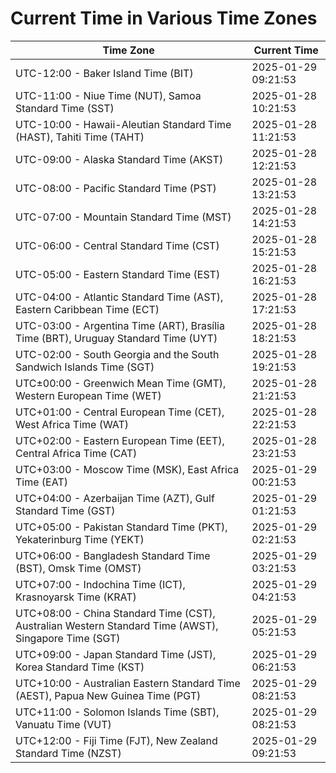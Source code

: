 # Current Time in Various Time Zones

| Time Zone | Current Time |
|-----------|--------------|
| UTC-12:00 - Baker Island Time (BIT) | 2025-01-29 09:21:53 |
| UTC-11:00 - Niue Time (NUT), Samoa Standard Time (SST) | 2025-01-28 10:21:53 |
| UTC-10:00 - Hawaii-Aleutian Standard Time (HAST), Tahiti Time (TAHT) | 2025-01-28 11:21:53 |
| UTC-09:00 - Alaska Standard Time (AKST) | 2025-01-28 12:21:53 |
| UTC-08:00 - Pacific Standard Time (PST) | 2025-01-28 13:21:53 |
| UTC-07:00 - Mountain Standard Time (MST) | 2025-01-28 14:21:53 |
| UTC-06:00 - Central Standard Time (CST) | 2025-01-28 15:21:53 |
| UTC-05:00 - Eastern Standard Time (EST) | 2025-01-28 16:21:53 |
| UTC-04:00 - Atlantic Standard Time (AST), Eastern Caribbean Time (ECT) | 2025-01-28 17:21:53 |
| UTC-03:00 - Argentina Time (ART), Brasília Time (BRT), Uruguay Standard Time (UYT) | 2025-01-28 18:21:53 |
| UTC-02:00 - South Georgia and the South Sandwich Islands Time (SGT) | 2025-01-28 19:21:53 |
| UTC±00:00 - Greenwich Mean Time (GMT), Western European Time (WET) | 2025-01-28 21:21:53 |
| UTC+01:00 - Central European Time (CET), West Africa Time (WAT) | 2025-01-28 22:21:53 |
| UTC+02:00 - Eastern European Time (EET), Central Africa Time (CAT) | 2025-01-28 23:21:53 |
| UTC+03:00 - Moscow Time (MSK), East Africa Time (EAT) | 2025-01-29 00:21:53 |
| UTC+04:00 - Azerbaijan Time (AZT), Gulf Standard Time (GST) | 2025-01-29 01:21:53 |
| UTC+05:00 - Pakistan Standard Time (PKT), Yekaterinburg Time (YEKT) | 2025-01-29 02:21:53 |
| UTC+06:00 - Bangladesh Standard Time (BST), Omsk Time (OMST) | 2025-01-29 03:21:53 |
| UTC+07:00 - Indochina Time (ICT), Krasnoyarsk Time (KRAT) | 2025-01-29 04:21:53 |
| UTC+08:00 - China Standard Time (CST), Australian Western Standard Time (AWST), Singapore Time (SGT) | 2025-01-29 05:21:53 |
| UTC+09:00 - Japan Standard Time (JST), Korea Standard Time (KST) | 2025-01-29 06:21:53 |
| UTC+10:00 - Australian Eastern Standard Time (AEST), Papua New Guinea Time (PGT) | 2025-01-29 08:21:53 |
| UTC+11:00 - Solomon Islands Time (SBT), Vanuatu Time (VUT) | 2025-01-29 08:21:53 |
| UTC+12:00 - Fiji Time (FJT), New Zealand Standard Time (NZST) | 2025-01-29 09:21:53 |
